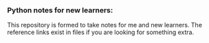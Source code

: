 ### Python notes for new learners:

This repository is formed to take notes for me and new learners.
The reference links exist in files if you are looking for something extra.

